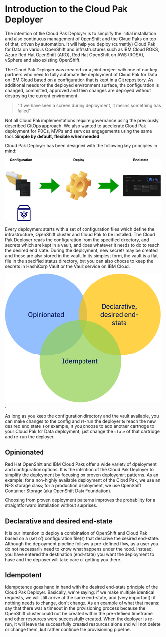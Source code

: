 # Introduction to the Cloud Pak Deployer
The intention of the Cloud Pak Deployer is to simplify the initial installation and also continuous management of OpenShift and the Cloud Paks on top of that, driven by automation. It will help you deploy (currently) Cloud Pak for Data on various OpenShift and infrastructures such as IBM Cloud ROKS, Azure Red Hat OpenShift (ARO), Red Hat OpenShift on AWS (ROSA), vSphere and also existing OpenShift.

The Cloud Pak Deployer was created for a joint project with one of our key partners who need to fully automate the deployment of Cloud Pak for Data on IBM Cloud based on a configuration that is kept in a Git repository. As additional needs for the deployed environment surface, the configuration is changed, committed, approved and then changes are deployed without destroying the current environment.

> "If we have seen a screen during deployment, it means something has failed"

Not all Cloud Pak implementations require governance using the previously described GitOps approach. We also wanted to accelerate Cloud Pak deployment for POCs, MVPs and services engagements using the same tool. **Simple by default, flexible when needed**

Cloud Pak Deployer has been designed with the following key principles in mind:

![Deployment](images/cpd-deployment.png)

Every deployment starts with a set of configuration files which define the infrastructure, OpenShift cluster and Cloud Pak to be installed. The Cloud Pak Deployer reads the configuration from the specified directory, and secrets which are kept in a vault, and does whatever it needs to do to reach the desired end state. During the deployment, new secrets may be created and these are also stored in the vault. In its simplest form, the vault is a flat file in the specified status directory, but you can also choose to keep the secrets in HashiCorp Vault or the Vault service on IBM Cloud.

![Key principles](images/cpd-principles.png "Cloud Pak Deployer principles").

As long as you keep the configuration directory and the vault available, you can make changes to the config and re-run the deployer to reach the new desired end state. For example, if you choose to add another cartridge to your Cloud Pak for Data deployment, just change the `state` of that cartridge and re-run the deployer.

## Opinionated
Red Hat OpenShift and IBM Cloud Paks offer a wide variety of dpeloyment and configuration options. It is the intention of the Cloud Pak Deployer to simplify the deployment by focusing on proven deployemnt patterns. As an example: for a non-highly available deployment of the Cloud Pak, we use an NFS storage class; for a production deployment, we use OpenShift Container Storage (aka OpenShift Data Foundation).

Choosing from proven deployment patterns improves the probability for a straightforward installation without surprises.

## Declarative and desired end-state
It is our intention to deploy a combination of OpenShift and Cloud Pak based on a (set of) configuration file(s) that descrive the desired end-state. Although the deployment pipeline follows a pre-defined flow, as a user you do not necessarily need to know what happens under the hood. Instead, you have entered the destination (end-state) you want the deployment to have and the deployer will take care of getting you there.

## Idempotent
Idempotence goes hand in hand with the desired end-state principle of the Cloud Pak Deployer. Basically, we're saying: if we make multiple identical requests, we will still arrive at the same end-state, and (very important): if nothing needs to change, don't change. As an example of what that means: say that there was a timeout in the provisioning process because the OpenShift cluster could not be created within the pre-defined timeframe and other resources were successfully created. When the deployer is re-run, it will leave the successfully created resources alone and will not delete or change them, but rather continue the provisioning pipeline.
